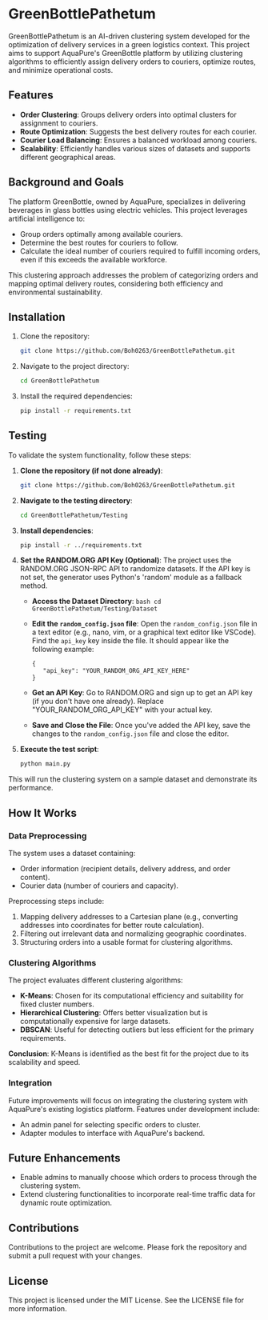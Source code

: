 # GreenBottlePathetum

GreenBottlePathetum is an AI-driven clustering system developed for the optimization of delivery services in a green logistics context. This project aims to support AquaPure's GreenBottle platform by utilizing clustering algorithms to efficiently assign delivery orders to couriers, optimize routes, and minimize operational costs.

## Features

- **Order Clustering**: Groups delivery orders into optimal clusters for assignment to couriers.
- **Route Optimization**: Suggests the best delivery routes for each courier.
- **Courier Load Balancing**: Ensures a balanced workload among couriers.
- **Scalability**: Efficiently handles various sizes of datasets and supports different geographical areas.

## Background and Goals

The platform GreenBottle, owned by AquaPure, specializes in delivering beverages in glass bottles using electric vehicles. This project leverages artificial intelligence to:
- Group orders optimally among available couriers.
- Determine the best routes for couriers to follow.
- Calculate the ideal number of couriers required to fulfill incoming orders, even if this exceeds the available workforce.

This clustering approach addresses the problem of categorizing orders and mapping optimal delivery routes, considering both efficiency and environmental sustainability.

## Installation

1. Clone the repository:

   ```bash
   git clone https://github.com/Boh0263/GreenBottlePathetum.git
   ```

2. Navigate to the project directory:

   ```bash
   cd GreenBottlePathetum
   ```

3. Install the required dependencies:

   ```bash
   pip install -r requirements.txt
   ```

## Testing

To validate the system functionality, follow these steps:

1. **Clone the repository (if not done already)**:

   ```bash
   git clone https://github.com/Boh0263/GreenBottlePathetum.git
   ```

2. **Navigate to the testing directory**:

   ```bash
   cd GreenBottlePathetum/Testing
   ```

3. **Install dependencies**:

   ```bash
   pip install -r ../requirements.txt
   ```
4. **Set the RANDOM.ORG API Key (Optional)**:
   The project uses the RANDOM.ORG JSON-RPC API to randomize datasets. 
   If the API key is not set, the generator uses Python's 'random' module as a fallback method.

   - **Access the Dataset Directory**:
          ```bash
          cd GreenBottlePathetum/Testing/Dataset
          ```
   - **Edit the `random_config.json` file**:
      Open the `random_config.json` file in a text editor (e.g., nano, vim, or a graphical text editor like VSCode).
      Find the `api_key` key inside the file. It should appear like the following example:
       ```nano
      {   
          "api_key": "YOUR_RANDOM_ORG_API_KEY_HERE"
      }
      ```
   - **Get an API Key**:
       Go to RANDOM.ORG and sign up to get an API key (if you don't have one already).
       Replace "YOUR_RANDOM_ORG_API_KEY" with your actual key.

   - **Save and Close the File**:
      Once you've added the API key, save the changes to the `random_config.json` file and close the editor.
5. **Execute the test script**:

   ```bash
   python main.py
   ```

This will run the clustering system on a sample dataset and demonstrate its performance.

## How It Works

### Data Preprocessing
The system uses a dataset containing:
- Order information (recipient details, delivery address, and order content).
- Courier data (number of couriers and capacity).

Preprocessing steps include:
1. Mapping delivery addresses to a Cartesian plane (e.g., converting addresses into coordinates for better route calculation).
2. Filtering out irrelevant data and normalizing geographic coordinates.
3. Structuring orders into a usable format for clustering algorithms.

### Clustering Algorithms
The project evaluates different clustering algorithms:
- **K-Means**: Chosen for its computational efficiency and suitability for fixed cluster numbers.
- **Hierarchical Clustering**: Offers better visualization but is computationally expensive for large datasets.
- **DBSCAN**: Useful for detecting outliers but less efficient for the primary requirements.

**Conclusion**: K-Means is identified as the best fit for the project due to its scalability and speed.

### Integration
Future improvements will focus on integrating the clustering system with AquaPure's existing logistics platform. Features under development include:
- An admin panel for selecting specific orders to cluster.
- Adapter modules to interface with AquaPure's backend.

## Future Enhancements
- Enable admins to manually choose which orders to process through the clustering system.
- Extend clustering functionalities to incorporate real-time traffic data for dynamic route optimization.

## Contributions
Contributions to the project are welcome. Please fork the repository and submit a pull request with your changes.

## License
This project is licensed under the MIT License. See the LICENSE file for more information.
